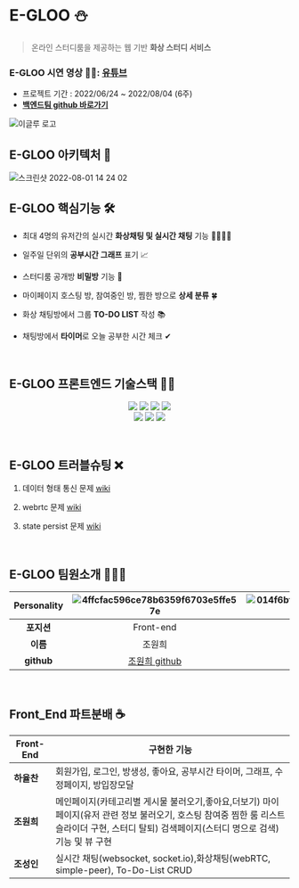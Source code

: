 # E-GLOO ⛄

> 온라인 스터디룸을 제공하는 웹 기반 **화상 스터디 서비스**<br/>
### E-GLOO 시연 영상 🏃‍♂️: [유튜브](https://www.youtube.com/watch?v=rVmQeC5CMO0&feature=youtu.be)
* 프로젝트 기간 : 2022/06/24 ~ 2022/08/04 (6주)
* <a href="https://github.com/JumukWang/LastProject"> **백엔드팀 github 바로가기** </a>

![이글루 로고](https://user-images.githubusercontent.com/86911858/183428943-45533943-fed1-4933-9f0d-912161ddaf03.png)



## E-GLOO 아키텍처 🌈
![스크린샷 2022-08-01 14 24 02](https://user-images.githubusercontent.com/96240712/182083770-a15da7a1-6479-4107-adf0-c48557eacc0f.png)

## E-GLOO 핵심기능 🛠

* 최대 4명의 유저간의 실시간 **화상채팅 및 실시간 채팅** 기능 👨‍👨‍👦‍👦

* 일주일 단위의 **공부시간 그래프** 표기 📈

* 스터디룸 공개방 **비밀방** 기능 🚪

* 마이페이지 호스팅 방, 참여중인 방, 찜한 방으로 **상세 분류** 🍀

* 화상 채팅방에서 그룹 **TO-DO LIST** 작성 📚

* 채팅방에서 **타이머**로 오늘 공부한 시간 체크 ✔
<p>&nbsp;</p>

## E-GLOO 프론트엔드 기술스택 🧑‍💻

<div align=center>
<img src="https://img.shields.io/badge/react-black?style=for-the-badge&logo=react&logoColor=blue">
<img src="https://img.shields.io/badge/redux-tookit-light black?style=for-the-badge&logoredux&logoColor=blue">
<img src="https://img.shields.io/badge/webRTC-white?style=for-the-badge&logo=webRTC&logoColor=blue">
<img src="https://img.shields.io/badge/socketio-black?style=for-the-badge&logo=socket.io&logoColor=white">
  <br>
<img src="https://img.shields.io/badge/amazonaws-green?style=for-the-badge&logo=amazonaws&logoColor=grey">
<img src="https://img.shields.io/badge/github-181717?style=for-the-badge&logo=github&logoColor=grey">
<img src="https://img.shields.io/badge/git-F05032?style=for-the-badge&logo=git&logoColor=grey">
</div>
<p>&nbsp;</p>

## E-GLOO 트러블슈팅 ❌
1. 데이터 형태 통신 문제 <a href="https://github.com/idojustdoit/realproject/wiki/1.-%EB%8D%B0%EC%9D%B4%ED%84%B0-%ED%98%95%ED%83%9C-%ED%86%B5%EC%8B%A0-%EB%AC%B8%EC%A0%9C">wiki</a>

2. webrtc 문제 <a href="https://github.com/idojustdoit/realproject/wiki/2.-webrtc-%EB%AC%B8%EC%A0%9C">wiki</a>

3. state persist 문제 <a href="https://github.com/blueprint-12/realproject/wiki/3.-state-persist-%EB%AC%B8%EC%A0%9C">wiki</a>
<p>&nbsp;</p>


## E-GLOO 팀원소개 👨‍👨‍👦

|  Personality  |![4ffcfac596ce78b6359f6703e5ffe57e](https://user-images.githubusercontent.com/107375500/182104419-9c0bc974-77b0-48d8-beeb-98574f881577.jpg)|![014f6bf2dccf97d1cfc97dff79b028e182f3bd8c9735553d03f6f982e10ebe70](https://user-images.githubusercontent.com/107375500/182104497-2989dd73-d46a-4e31-ab60-1e1ed72f9244.png)|![a2a82850f6db5ee6033c48f55d5e15a7a88f7b2cbb72be0bdfff91ad65b168ab](https://user-images.githubusercontent.com/107375500/182133022-3629d622-334f-4ec5-a2bc-52dc932cb6ad.png)|![a2a82850f6db5ee6033c48f55d5e15a7113e2bd2b7407c8202a97d2241a96625](https://user-images.githubusercontent.com/107375500/182132932-59de69d6-a4be-4bcb-afae-0d457ffc840c.png)|
|:----:|:---:|:---:|:---:|:---:|
|  **포지션**  |Front-end|Front-end|Front-end|Designer|
|  **이름**  |조원희|하율찬|조성인|기영석|
| **github** |  <a href="https://github.com/blueprint-12" >조원희 github</a>     |   <a href="https://github.com/idojustdoit"> 하율찬 github </a>    |     <a href="https://github.com/adultcho">조성인 github</a>    |   X   |

<p>&nbsp;</p>

## Front_End 파트분배 ☕


|  Front-End  | 구현한 기능 |
| ------------ | ------------------------------------------------- |
| **하율찬** | 회원가입, 로그인, 방생성, 좋아요, 공부시간 타이머, 그래프, 수정페이지, 방입장모달              |
| **조원희** | 메인페이지(카테고리별 게시물 불러오기,좋아요,더보기) 마이페이지(유저 관련 정보 불러오기, 호스팅 참여중 찜한 룸 리스트 슬라이더 구현, 스터디 탈퇴) 검색페이지(스터디 명으로 검색) 기능 및 뷰 구현   |
| **조성인** | 실시간 채팅(websocket, socket.io),화상채팅(webRTC, simple-peer), To-Do-List CRUD   |




